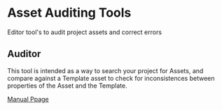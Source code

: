 # Asset Auditing Tools
Editor tool's to audit project assets and correct errors

## Auditor
This tool is intended as a way to search your project for Assets, and compare against a Template asset to check for inconsistences between properties of the Asset and the Template.

[Manual Ppage](Documentation/AssetAuditor.md)